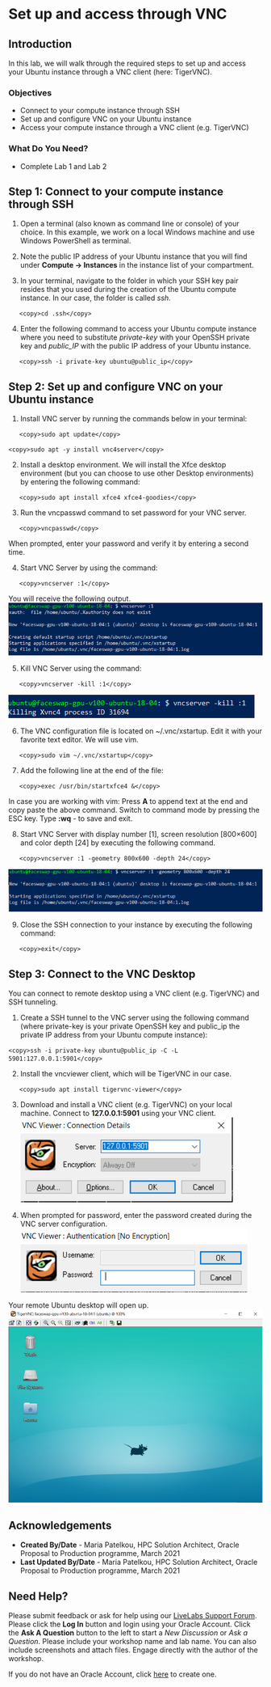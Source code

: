 # Set up and access through VNC

## Introduction

In this lab, we will walk through the required steps to set up and access your Ubuntu instance through a VNC client (here: TigerVNC).

### Objectives

- Connect to your compute instance through SSH
- Set up and configure VNC on your Ubuntu instance
- Access your compute instance through a VNC client (e.g. TigerVNC)

### What Do You Need?

- Complete Lab 1 and Lab 2

## **Step 1:** Connect to your compute instance through SSH

1. Open a terminal (also known as command line or console) of your choice. In this example, we work on a local Windows machine and use Windows PowerShell as terminal.

2. Note the public IP address of your Ubuntu instance that you will find under **Compute -> Instances** in the instance list of your compartment.

3. In your terminal, navigate to the folder in which your SSH key pair resides that you used during the creation of the Ubuntu compute instance. In our case, the folder is called _ssh_.

```
   <copy>cd .ssh</copy>
```

4. Enter the following command to access your Ubuntu compute instance where you need to substitute _private-key_ with your OpenSSH private key and _public_IP_ with the public IP address of your Ubuntu instance.

```
   <copy>ssh -i private-key ubuntu@public_ip</copy>
```

## **Step 2:** Set up and configure VNC on your Ubuntu instance

1. Install VNC server by running the commands below in your terminal:

```
   <copy>sudo apt update</copy>
```

```
<copy>sudo apt -y install vnc4server</copy>
```

2. Install a desktop environment. We will install the Xfce desktop environment (but you can choose to use other Desktop environments) by entering the following command:

```
   <copy>sudo apt install xfce4 xfce4-goodies</copy>
```

3. Run the vncpasswd command to set password for your VNC server.

```
   <copy>vncpasswd</copy>
```

When prompted, enter your password and verify it by entering a second time.

4. Start VNC Server by using the command:

```
   <copy>vncserver :1</copy>
```

You will receive the following output.
![](images/vncserver.PNG " ")

5. Kill VNC Server using the command:

```
   <copy>vncserver -kill :1</copy>
```

![](images/vnc-kill.PNG " ")

6. The VNC configuration file is located on ~/.vnc/xstartup. Edit it with your favorite text editor. We will use vim.

```
   <copy>sudo vim ~/.vnc/xstartup</copy>
```

7. Add the following line at the end of the file:

```
   <copy>exec /usr/bin/startxfce4 &</copy>
```

In case you are working with vim:
Press **A** to append text at the end and copy paste the above command.
Switch to command mode by pressing the ESC key.
Type **:wq** - to save and exit.

8. Start VNC Server with display number [1], screen resolution [800×600] and color depth [24] by executing the following command.

```
   <copy>vncserver :1 -geometry 800x600 -depth 24</copy>
```

![](images/startvncserver.PNG " ")

9. Close the SSH connection to your instance by executing the following command:

```
   <copy>exit</copy>
```

## **Step 3:** Connect to the VNC Desktop

You can connect to remote desktop using a VNC client (e.g. TigerVNC) and SSH tunneling.

1.  Create a SSH tunnel to the VNC server using the following command (where private-key is your private OpenSSH key and public_ip the private IP address from your Ubuntu compute instance):

```
<copy>ssh -i private-key ubuntu@public_ip -C -L 5901:127.0.0.1:5901</copy>
```

2. Install the vncviewer client, which will be TigerVNC in our case.

```
   <copy>sudo apt install tigervnc-viewer</copy>
```

3. Download and install a VNC client (e.g. TigerVNC) on your local machine. Connect to **127.0.0.1:5901** using your VNC client.
   ![](images/tigervnc.PNG " ")

4. When prompted for password, enter the password created during the VNC server configuration.
   ![](images/tigervncpwd.PNG " ")

Your remote Ubuntu desktop will open up.
![](images/vncdesktop.PNG " ")

## **Acknowledgements**

- **Created By/Date** - Maria Patelkou, HPC Solution Architect, Oracle Proposal to Production programme, March 2021
- **Last Updated By/Date** - Maria Patelkou, HPC Solution Architect, Oracle Proposal to Production programme, March 2021

## Need Help?

Please submit feedback or ask for help using our [LiveLabs Support Forum](https://community.oracle.com/tech/developers/categories/livelabsdiscussions). Please click the **Log In** button and login using your Oracle Account. Click the **Ask A Question** button to the left to start a _New Discussion_ or _Ask a Question_. Please include your workshop name and lab name. You can also include screenshots and attach files. Engage directly with the author of the workshop.

If you do not have an Oracle Account, click [here](https://profile.oracle.com/myprofile/account/create-account.jspx) to create one.

```

```

```

```
